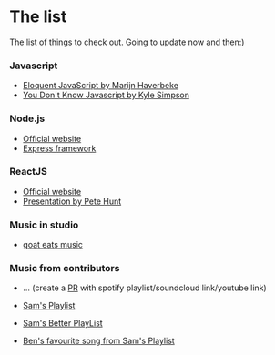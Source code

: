 # The list
The list of things to check out. Going to update now and then:)

### Javascript

- [Eloquent JavaScript by Marijn Haverbeke](http://eloquentjavascript.net/)
- [You Don't Know Javascript by Kyle Simpson](https://github.com/getify/You-Dont-Know-JS)

### Node.js

- [Official website](https://nodejs.org/en/)
- [Express framework](http://expressjs.com/)


### ReactJS

- [Official website](https://facebook.github.io/react/docs/why-react.html)
- [Presentation by Pete Hunt](https://www.youtube.com/watch?v=x7cQ3mrcKaY)

### Music in studio

- [goat eats music](https://open.spotify.com/user/pattard/playlist/0PWpN5btxYmwobjvRF0wKf)

### Music from contributors

- ... (create a [PR](https://help.github.com/articles/using-pull-requests/) with spotify playlist/soundcloud link/youtube link)

- [Sam's Playlist](https://open.spotify.com/user/11125524420/playlist/5VXuXM1iQc28o1LlxKOIeJ)

- [Sam's Better PlayList](https://open.spotify.com/user/11125524420/playlist/6C1kR9qneDyQpfBStruhGn)

- [Ben's favourite song from Sam's Playlist](https://play.spotify.com/track/5lqrnoWf2mGuuj3Sqdh7B9)

